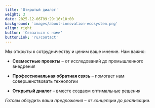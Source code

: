 ```yaml
---
title: 'Открытый диалог'
weight: 3
date: 2025-12-06T09:29:16+10:00
background: 'images/about-innovation-ecosystem.png'
align: right
button: 'Связаться с нами'
buttonLink: 'ru/contact'
---
```


Мы открыты к сотрудничеству и ценим ваше мнение. Нам важно:

- **Совместные проекты** – от исследований до промышленного внедрения

- **Профессиональная обратная связь** – помогает нам совершенствовать технологии

- **Открытый диалог** – вместе создаем оптимальные решения

*Готовы обсудить ваши предложения – от концепции до реализации.*